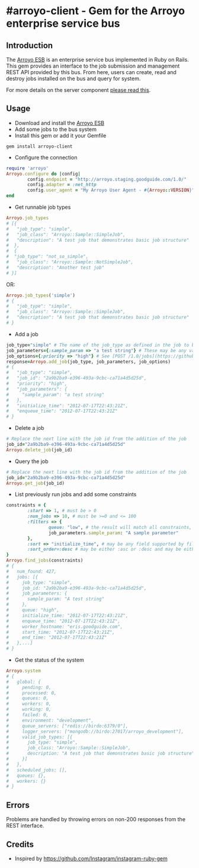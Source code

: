 #arroyo-client - Gem for the Arroyo enterprise service bus
======

## Introduction
The [Arroyo ESB](http://github.com/GoodGuide/arroyo) is an enterprise service bus implemented in Ruby on Rails. This gem provides an interface to the job submission and management REST API provided by this bus. From here, users can create, read and destroy jobs installed on the bus and query for system.

For more details on the server component [please read this](http://github.com/GoodGuide/arroyo).

## Usage
* Download and install the [Arroyo ESB](http://github.com/GoodGuide/arroyo)
* Add some jobs to the bus system
* Install this gem or add it your Gemfile
```
gem install arroyo-client
```

* Configure the connection
```ruby
require 'arroyo'
Arroyo.configure do |config|
        config.endpoint = "http://arroyo.staging.goodguide.com/1.0/"     # Required
        config.adapter = :net_http                                       # Optional
        config.user_agent = "My Arroyo User Agent - #{Arroyo::VERSION}"  # Optional
end
```

* Get runnable job types
```ruby
Arroyo.job_types
# [{
#   "job_type": "simple",
#   "job_class": "Arroyo::Sample::SimpleJob",
#   "description": "A test job that demonstrates basic job structure"
#  }, 
#  {
#  "job_type": "not_so_simple",
#   "job_class": "Arroyo::Sample::NotSimpleJob",
#   "description": "Another test job"
# }]
```
OR:
```ruby
Arroyo.job_types('simple')
# {
#   "job_type": "simple",
#   "job_class": "Arroyo::Sample::SimpleJob",
#   "description": "A test job that demonstrates basic job structure"
# }
```

* Add a job
```ruby
job_type="simple" # The name of the job_type as defined in the job to be executed on the ESB
job_parameters={:sample_param => "a test string"} # These may be any values that can be encoded into JSON via to_json
job_options={:priority => "high"} # See [POST /1.0/jobs](https://github.com/GoodGuide/arroyo#use-rest-interface-to-create-new-jobs-and-query-existing-or-completed-jobs) 
response=Arroyo.add_job(job_type, job_parameters, job_options)
# {
#   "job_type": "simple",
#   "job_id": "2a9b2ba9-e396-493a-9cbc-ca71a4d5d25d",
#   "priority": "high",
#   "job_parameters": {
#     "sample_param": "a test string"
#   },
#   "initialize_time": "2012-07-17T22:43:21Z",
#   "enqueue_time": "2012-07-17T22:43:21Z"
# }
```

* Delete a job
```ruby
# Replace the next line with the job id from the addition of the job
job_id="2a9b2ba9-e396-493a-9cbc-ca71a4d5d25d"
Arroyo.delete_job(job_id)
```

* Query the job
```ruby
# Replace the next line with the job id from the addition of the job
job_id="2a9b2ba9-e396-493a-9cbc-ca71a4d5d25d"
Arroyo.get_job(job_id)
```

* List previously run jobs and add some constraints
```ruby
constraints = {
        :start => 1, # must be > 0
        :num_jobs => 10, # must be >=0 and <= 100
        :filters => {
                queue: "low", # the result will match all constraints, fields to query are [here](https://github.com/GoodGuide/arroyo#internal-message-format) 
                job_parameters.sample_param: "A sample parameter"
        },  
        :sort => "initialize_time", # may be any field supported by filters and may be either a string or symbol
        :sort_order=:desc # may be either :asc or :desc and may be either a string or symbol
}
Arroyo.find_jobs(constraints)
# {
#   num_found: 427,
#   jobs: [{
#     job_type: "simple",
#     job_id: "2a9b2ba9-e396-493a-9cbc-ca71a4d5d25d",
#     job_parameters: {
#       sample_param: "A test string"
#     },
#     queue: "high",
#     initialize_time: "2012-07-17T22:43:21Z",
#     enqueue_time: "2012-07-17T22:43:21Z",
#     worker_hostname: "eris.goodguide.com",
#     start_time: "2012-07-17T22:43:21Z",
#     end_time: "2012-07-17T22:43:21Z"
#   },...]
# }
```

* Get the status of the system
```ruby
Arroyo.system
# {
#   global: {
#     pending: 0,
#     processed: 0,
#     queues: 0,
#     workers: 0,
#     working: 0,
#     failed: 0,
#     environment: "development",
#     queue_servers: ["redis://birdo:6379/0"],
#     logger_servers: ["mongodb://birdo:27017/arroyo_development"],
#     valid_job_types: [{
#       job_type: "simple",
#       job_class: "Arroyo::Sample::SimpleJob",
#       description: "A test job that demonstrates basic job structure"
#     }]
#   },
#   scheduled_jobs: [],
#   queues: {},
#   workers: {}
# }
```

## Errors
Problems are handled by throwing errors on non-200 responses from the REST interface.

## Credits
* Inspired by https://github.com/Instagram/instagram-ruby-gem
